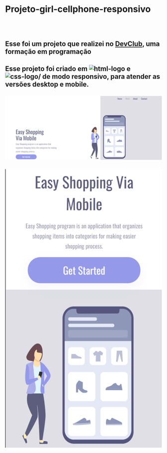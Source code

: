 # Projeto-girl-cellphone-responsivo
<br>
<br>
<h2>Esse foi um projeto que realizei no <a href="https://rodolfomori.com.br/devclub">DevClub</a>, uma formação em programação</h2>
<h2>Esse projeto foi criado em <img src="https://img.shields.io/badge/HTML5-E34F26?style=for-the-badge&logo=html5&logoColor=white" alt=html-logo />  e  <img src="https://img.shields.io/badge/CSS3-1572B6?style=for-the-badge&logo=css3&logoColor=white" alt=css-logo/> de modo responsivo, para atender as versões desktop e mobile.
<br>
<br>
<img src="https://github.com/Cleber-Dev23/Projeto-girl-cellphone-responsivo/blob/master/assets/Desktop.png?raw=true" />
<br>
<br>
<img src="https://github.com/Cleber-Dev23/Projeto-girl-cellphone-responsivo/blob/master/assets/Mobile.png?raw=true" />
